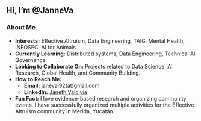 ## Hi, I’m @JanneVa

### About Me
- **Interests:** Effective Altruism, Data Engineering, TAIG, Mental Health, INFOSEC, AI for Animals
- **Currently Learning:** Distributed systems, Data Engineering, Technical AI Governance
- **Looking to Collaborate On:** Projects related to Data Science, AI Research, Global Health, and Community Building.
- **How to Reach Me:** 
  - **Email:** janeval92(at)gmail.com
  - **LinkedIn:** [Janeth Valdivia](https://www.linkedin.com/in/janeth-valdivia-b90087111)
- **Fun Fact:** I love evidence-based research and organizing community events. I have successfully organized multiple activities for the Effective Altruism community in Mérida, Yucatán.


<!---
JanneVa/JanneVa is a ✨ special ✨ repository because its `README.md` (this file) appears on your GitHub profile.
You can click the Preview link to take a look at your changes.
--->
